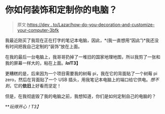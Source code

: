 # 你如何装饰和定制你的电脑？

> 原文:[https://dev . to/Lazar/how-do-you-decoration-and-customize-your-computer-3bfk](https://dev.to/lazar/how-do-you-decorate-and-customize-your-computer-3bfk)

我最近刚买了我现在正在打字的笔记本电脑，因此，*(我一直想用“因此”)*我还没有时间把我自己定制的“装饰”放在上面。

在我的最后一台电脑上，我哥哥扔掉了一堆旧的国家地理地图，所以我剪了一张和我的屏幕一样大的，粘在上面。***lol*T3】**

更糟糕的是，后来因为一个项目需要我的树莓 pi，我在它的背面贴了一个树莓 pi zero，然后在背面贴了一个 USB 插头，用我笔记本电脑上的端口给它供电。*想不到*，它的**依旧**上好看而坚定！

但是，在我彻底毁了我的电脑之前，我想知道，你们是如何定制自己的电脑的？

***玩得开心！*T3】**
